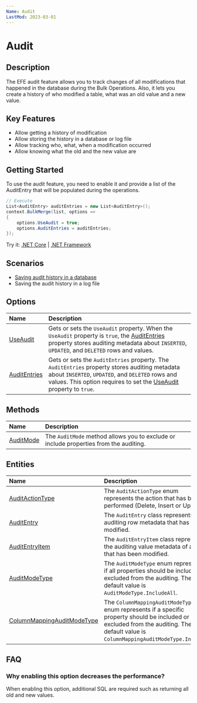 ```yaml
---
Name: Audit
LastMod: 2023-03-01
---
```


# Audit

## Description

The EFE audit feature allows you to track changes of all modifications that happened in the database during the Bulk Operations. Also, it lets you create a history of who modified a table, what was an old value and a new value.

## Key Features

- Allow getting a history of modification
- Allow storing the history in a database or log file
- Allow tracking who, what, when a modification occurred
- Allow knowing what the old and the new value are

## Getting Started

To use the audit feature, you need to enable it and provide a list of the AuditEntry that will be populated during the operations.

```csharp
// Execute
List<AuditEntry> auditEntries = new List<AuditEntry>();
context.BulkMerge(list, options =>
{
    options.UseAudit = true;
    options.AuditEntries = auditEntries;
});

```

Try it: [.NET Core](https://dotnetfiddle.net/) | [.NET Framework](https://dotnetfiddle.net/)

## Scenarios

- [Saving audit history in a database](../options/save-audit-history-in-a-database.md)
- Saving the audit history in a log file

## Options

| Name                               | Description                                                           |
|:-----------------------------------|:----------------------------------------------------------------------|
|[UseAudit](../options/use-audit.md)  | Gets or sets the `UseAudit` property. When the `UseAudit` property is `true`, the [AuditEntries](../options/audit-entries.md) property stores auditing metadata about `INSERTED`, `UPDATED`, and `DELETED` rows and values. |
|[AuditEntries](../options/audit-entries.md)  | Gets or sets the `AuditEntries` property. The `AuditEntries` property stores auditing metadata about `INSERTED`, `UPDATED`, and `DELETED` rows and values. This option requires to set the [UseAudit](../options/use-audit.md) property to `true`. |

## Methods

| Name                               | Description                                                           |
|:-----------------------------------|:----------------------------------------------------------------------|
|[AuditMode](../options/audit-mode.md)  | The `AuditMode` method allows you to exclude or include properties from the auditing. |

## Entities

| Name                               | Description                                                           |
|:-----------------------------------|:----------------------------------------------------------------------|
|[AuditActionType](../options/audit-action-type.md) | The `AuditActionType` enum represents the action that has been performed (Delete, Insert or Update). |
|[AuditEntry](../options/audit-entry.md) | The `AuditEntry` class represents the auditing row metadata that has been modified. |
|[AuditEntryItem](../options/audit-entry-item.md) | The `AuditEntryItem` class represents the auditing value metadata of a row that has been modified. |
|[AuditModeType](../options/audit-mode-type.md) | The `AuditModeType` enum represents if all properties should be included or excluded from the auditing. The default value is `AuditModeType.IncludeAll`. |
|[ColumnMappingAuditModeType](../options/column-mapping-audit-mode-type.md) | The `ColumnMappingAuditModeType` enum represents if a specific property should be included or excluded from the auditing. The default value is `ColumnMappingAuditModeType.Inherit`. |

## FAQ

### Why enabling this option decreases the performance?

When enabling this option, additional SQL are required such as returning all old and new values.
